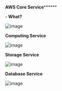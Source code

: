 ******AWS Core Service************

**- What?**

![image](https://user-images.githubusercontent.com/25337881/193617683-21609403-deca-4dc6-aa71-4524045adf0f.png)


**Computing Service**

![image](https://user-images.githubusercontent.com/25337881/193721641-b259d9e5-b7be-452d-9ee7-28ef6333795a.png)


**Storage Service**

![image](https://user-images.githubusercontent.com/25337881/193721762-eb0263bf-3687-499b-95ca-9fade1a4036a.png)


**Database Service**

![image](https://user-images.githubusercontent.com/25337881/193721843-34667e7e-0296-42ae-9c3e-cb1547b27efa.png)
